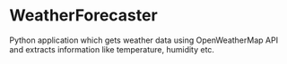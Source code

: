 # WeatherForecaster
Python application which gets weather data using OpenWeatherMap API and extracts information like temperature, humidity etc.
